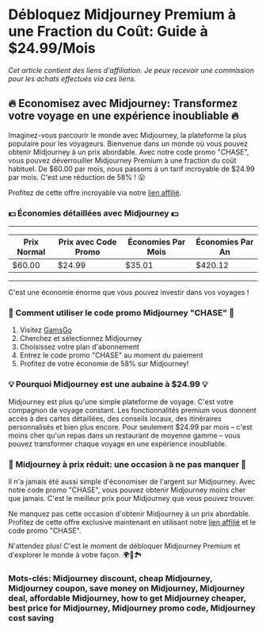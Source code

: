 # Débloquez Midjourney Premium à une Fraction du Coût: Guide à $24.99/Mois

*Cet article contient des liens d'affiliation. Je peux recevoir une commission pour les achats effectués via ces liens.*

## 🔥 Economisez avec Midjourney: Transformez votre voyage en une expérience inoubliable 🔥

Imaginez-vous parcourir le monde avec Midjourney, la plateforme la plus populaire pour les voyageurs. Bienvenue dans un monde où vous pouvez obtenir Midjourney à un prix abordable. Avec notre code promo "CHASE", vous pouvez déverrouiller Midjourney Premium à une fraction du coût habituel. De $60.00 par mois, nous passons à un tarif incroyable de $24.99 par mois. C'est une réduction de 58% ! 😮

Profitez de cette offre incroyable via notre [lien affilié](https://www.gamsgo.com/partner/ykeX7B). 

### 💵 Économies détaillées avec Midjourney 💵

-----
| Prix Normal | Prix avec Code Promo | Économies Par Mois | Économies Par An |
|---|---|---|---|
| $60.00 | $24.99 | $35.01 | $420.12 |

-----

C'est une économie énorme que vous pouvez investir dans vos voyages ! 

### 🎁 Comment utiliser le code promo Midjourney "CHASE" 🎁

1. Visitez [GamsGo](https://www.gamsgo.com/partner/ykeX7B)
2. Cherchez et sélectionnez Midjourney
3. Choisissez votre plan d'abonnement
4. Entrez le code promo "CHASE" au moment du paiement
5. Profitez de votre économie de 58% sur Midjourney!

### 💡 Pourquoi Midjourney est une aubaine à $24.99 💡

Midjourney est plus qu'une simple plateforme de voyage. C'est votre compagnon de voyage constant. Les fonctionnalités premium vous donnent accès à des cartes détaillées, des conseils locaux, des itinéraires personnalisés et bien plus encore. Pour seulement $24.99 par mois – c'est moins cher qu'un repas dans un restaurant de moyenne gamme – vous pouvez transformer chaque voyage en une expérience inoubliable.

### 🎯 Midjourney à prix réduit: une occasion à ne pas manquer 🎯

Il n'a jamais été aussi simple d'économiser de l'argent sur Midjourney. Avec notre code promo "CHASE", vous pouvez obtenir Midjourney moins cher que jamais. C'est le meilleur prix pour Midjourney que vous pouvez trouver.

Ne manquez pas cette occasion d'obtenir Midjourney à un prix abordable. Profitez de cette offre exclusive maintenant en utilisant notre [lien affilié](https://www.gamsgo.com/partner/ykeX7B) et le code promo "CHASE".

N'attendez plus! C'est le moment de débloquer Midjourney Premium et d'explorer le monde à votre façon. 🌍💼🏞️

### Mots-clés: Midjourney discount, cheap Midjourney, Midjourney coupon, save money on Midjourney, Midjourney deal, affordable Midjourney, how to get Midjourney cheaper, best price for Midjourney, Midjourney promo code, Midjourney cost saving
